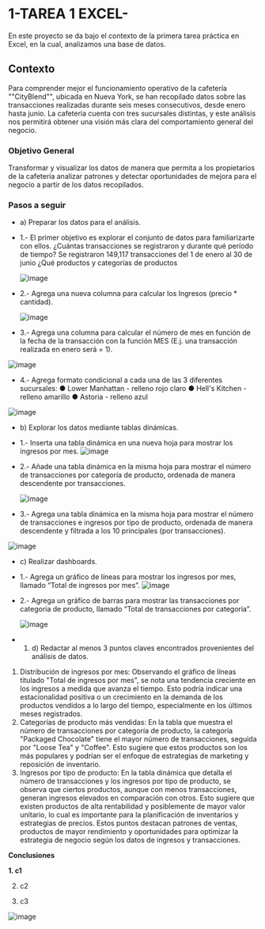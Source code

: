 # 1-TAREA 1 EXCEL- 

En este proyecto se da bajo el contexto de la primera tarea práctica en Excel, en la cual, analizamos una base de datos.

## Contexto

Para comprender mejor el funcionamiento operativo de la cafetería ""CityBlend"", ubicada en Nueva York, se han recopilado datos sobre las transacciones realizadas durante seis meses consecutivos, desde enero hasta junio. La cafetería cuenta con tres sucursales distintas, y este análisis nos permitirá obtener una visión más clara del comportamiento general del negocio.

### Objetivo General 
Transformar y visualizar los datos de manera que permita a los propietarios de la cafetería analizar patrones y detectar oportunidades de mejora para el negocio a partir de los datos recopilados.

### Pasos a seguir

- a) Preparar los datos para el análisis.
- 1.- El primer objetivo es explorar el conjunto de datos para familiarizarte con ellos. ¿Cuántas transacciones se registraron y durante qué período de tiempo?
Se registraron 149,117 transacciones del 1 de enero al 30 de junio 
 ¿Qué productos y categorías de productos

  ![image](https://github.com/user-attachments/assets/25652b54-6e14-4b43-a5d5-da2c0cd49eba)

 - 2.- Agrega una nueva columna para calcular los Ingresos (precio * cantidad).

   ![image](https://github.com/user-attachments/assets/ae1a4da7-b0d1-4440-bd94-e94889ed156c)

- 3.- Agrega una columna para calcular el número de mes en función de la fecha de la transacción con la función MES (E.j. una transacción realizada en enero será = 1).

![image](https://github.com/user-attachments/assets/ca1a0f57-fd72-437f-ab61-48c8571073e3)

- 4.- Agrega formato condicional a cada una de las 3 diferentes sucursales:
● Lower Manhattan - relleno rojo claro
● Hell's Kitchen - relleno amarillo
● Astoria - relleno azul

![image](https://github.com/user-attachments/assets/db1a0082-a8ce-4d73-bcb0-de2eca78351e)

- b) Explorar los datos mediante tablas dinámicas.
- 1.- Inserta una tabla dinámica en una nueva hoja para mostrar los ingresos por mes.
![image](https://github.com/user-attachments/assets/44c5d3d0-5fa5-434e-978c-2773ce51dd60)

- 2.- Añade una tabla dinámica en la misma hoja para mostrar el número de transacciones por categoría de producto, ordenada de manera descendente por transacciones.

  ![image](https://github.com/user-attachments/assets/ab4ab02a-34b2-42c7-8284-5b050bcda3ec)

- 3.- Agrega una tabla dinámica en la misma hoja para mostrar el número de transacciones e ingresos por tipo de producto, ordenada de manera descendente y filtrada a los 10 principales (por transacciones).

 ![image](https://github.com/user-attachments/assets/2a8d7c85-3b40-45d3-9573-d2fa30a6ab43)


 - c) Realizar dashboards.
- 1.- Agrega un gráfico de líneas para mostrar los ingresos por mes, llamado “Total de ingresos por mes”.
![image](https://github.com/user-attachments/assets/45ce386f-5a00-4df0-92e5-d3d8a178f102)

- 2.- Agrega un gráfico de barras para mostrar las transacciones por categoría de producto, llamado “Total de transacciones por categoría”.

  ![image](https://github.com/user-attachments/assets/02ff3621-1da2-479c-a6d2-7b0cf5569616)

  
- 1.	d) Redactar al menos 3 puntos claves encontrados provenientes del análisis de datos.
 1.	Distribución de ingresos por mes:
Observando el gráfico de líneas titulado "Total de ingresos por mes", se nota una tendencia creciente en los ingresos a medida que avanza el tiempo. Esto podría indicar una estacionalidad positiva o un crecimiento en la demanda de los productos vendidos a lo largo del tiempo, especialmente en los últimos meses registrados.
2.	Categorías de producto más vendidas:
En la tabla que muestra el número de transacciones por categoría de producto, la categoría "Packaged Chocolate" tiene el mayor número de transacciones, seguida por "Loose Tea" y "Coffee". Esto sugiere que estos productos son los más populares y podrían ser el enfoque de estrategias de marketing y reposición de inventario.
3.	Ingresos por tipo de producto:
En la tabla dinámica que detalla el número de transacciones y los ingresos por tipo de producto, se observa que ciertos productos, aunque con menos transacciones, generan ingresos elevados en comparación con otros. Esto sugiere que existen productos de alta rentabilidad y posiblemente de mayor valor unitario, lo cual es importante para la planificación de inventarios y estrategias de precios.
Estos puntos destacan patrones de ventas, productos de mayor rendimiento y oportunidades para optimizar la estrategia de negocio según los datos de ingresos y transacciones.

     

**Conclusiones**

**1. c1**

2. c2
  
3. c3

![image](https://github.com/user-attachments/assets/bd20364d-1ccc-42dc-8835-00e5e436c377)
    
